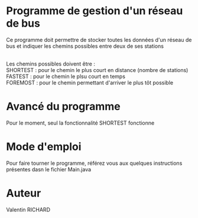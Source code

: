 # Programme de gestion d'un réseau de bus 
Ce programme doit permettre de stocker toutes les données d'un réseau de bus et indiquer les chemins possibles entre deux de ses stations<br><br>

Les chemins possibles doivent être :<br>
SHORTEST : pour le chemin le plus court en distance (nombre de stations)<br>
FASTEST : pour le chemin le plsu court en temps<br>
FOREMOST : pour le chemin permettant d'arriver le plus tôt possible

# Avancé du programme
Pour le moment, seul la fonctionnalité SHORTEST fonctionne

# Mode d'emploi
Pour faire tourner le programme, référez vous aux quelques instructions présentes dasn le fichier Main.java

# Auteur
Valentin RICHARD
